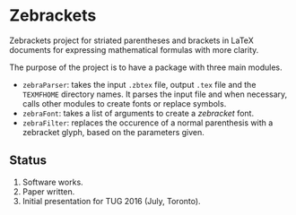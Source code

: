 # Zebrackets
Zebrackets project for striated parentheses and brackets in LaTeX documents for expressing mathematical formulas with more clarity.

The purpose of the project is to have a package with three main modules. 
* `zebraParser`: takes the input `.zbtex` file, output `.tex` file and the `TEXMFHOME` directory names. It parses the input file and when necessary, calls other modules to create fonts or replace symbols.
* `zebraFont`: takes a list of arguments to create a *zebracket* font.
* `zebraFilter`: replaces the occurence of a normal parenthesis with a zebracket glyph, based on the parameters given.

## Status
1. Software works.
2. Paper written.
3. Initial presentation for TUG 2016 (July, Toronto).
